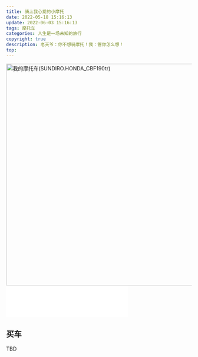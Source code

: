 ```yaml
---
title: 骑上我心爱的小摩托
date: 2022-05-18 15:16:13
update: 2022-06-03 15:16:13
tags: 摩托车
categories: 人生是一场未知的旅行
copyright: true
description: 老天爷：你不想骑摩托！我：管你怎么想！
top:
---
```


<img src="https://s2.loli.net/2022/06/03/gkGWzpRAyOnMKBQ.png" width=800 height=600 alt="我的摩托车(SUNDIRO.HONDA_CBF190tr)">

<iframe frameborder="no" border="0" marginwidth="0" marginheight="0" width=330 height=86 src="//music.163.com/outchain/player?type=2&id=503333680&auto=0&height=66"></iframe>

## 买车

TBD